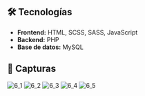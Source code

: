 ## 🛠️ Tecnologías
- **Frontend:** HTML, SCSS, SASS, JavaScript
- **Backend:** PHP
- **Base de datos:** MySQL

## 📸 Capturas
![6_1](https://github.com/user-attachments/assets/3d194653-b659-45d4-ac8d-2627a1aa1069)
![6_2](https://github.com/user-attachments/assets/3294acab-8fa2-42d7-b878-88e2d7323d3d)
![6_3](https://github.com/user-attachments/assets/1f039bf4-4357-4006-92da-144bafa5dd41)
![6_4](https://github.com/user-attachments/assets/1e8f918a-f6c3-4820-847d-0bbef9f7e307)
![6_5](https://github.com/user-attachments/assets/85aaaea1-7faa-46ef-a357-b0b5e74b8103)
